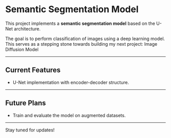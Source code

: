 # Semantic Segmentation Model

This project implements a **semantic segmentation model** based on the U-Net architecture. 

The goal is to perform classification of images using a deep learning model. This serves as a stepping stone towards building my next project: Image Diffusion Model

---

## Current Features
- U-Net implementation with encoder-decoder structure.

---

## Future Plans
- Train and evaluate the model on augmented datasets.

---

Stay tuned for updates!
